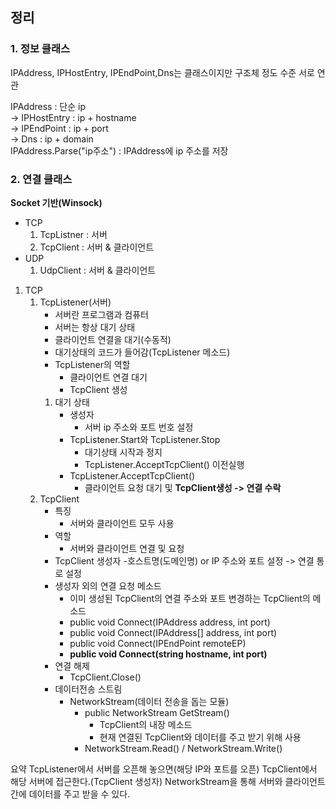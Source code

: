 ## 정리 

### 1. 정보 클래스
IPAddress, IPHostEntry, IPEndPoint,Dns는 클래스이지만 구조체 정도 수준
서로 연관

IPAddress : 단순 ip\
-> IPHostEntry : ip + hostname\
-> IPEndPoint : ip + port\
-> Dns : ip + domain\
IPAddress.Parse("ip주소") : IPAddress에 ip 주소를 저장

### 2. 연결 클래스
**Socket 기반(Winsock)**
- TCP
   1. TcpListner : 서버
   2. TcpClient : 서버 & 클라이언트
- UDP
   1. UdpClient : 서버 & 클라이언트
   

1. TCP
   1. TcpListener(서버)
      - 서버란 프로그램과 컴퓨터
      - 서버는 항상 대기 상태
      - 클라이언트 연결을 대기(수동적)
      - 대기상태의 코드가 들어감(TcpListener 메소드)
      - TcpListener의 역할
        - 클라이언트 연결 대기
        - TcpClient 생성
       1. 대기 상태
          - 생성자
            - 서버 ip 주소와 포트 번호 설정
          - TcpListener.Start와 TcpListener.Stop
            - 대기상태 시작과 정지
            - TcpListener.AcceptTcpClient() 이전실행
          - TcpListener.AcceptTcpClient()
            - 클라이언트 요청 대기 및 **TcpClient생성 -> 연결 수락**
   2. TcpClient
      - 특징
        - 서버와 클라이언트 모두 사용
      - 역할
        - 서버와 클라이언트 연결 및 요청
      - TcpClient 생성자
        -호스트명(도메인명) or IP 주소와 포트 설정 -> 연결 통로 설정
      - 생성자 외의 연결 요청 메소드
        - 이미 생성된 TcpClient의 연결 주소와 포트 변경하는 TcpClient의 메소드
        - public void Connect(IPAddress address, int port)
        - public void Connect(IPAddress[] address, int port)
        - public void Connect(IPEndPoint remoteEP)
        - **public void Connect(string hostname, int port)**
      - 연결 해제
        - TcpClient.Close()
      - 데이터전송 스트림
        - NetworkStream(데이터 전송을 돕는 모듈)
          - public NetworkStream GetStream() 
            -  TcpClient의 내장 메소드
            -  현재 연결된 TcpClient와 데이터를 주고 받기 위해 사용
          - NetworkStream.Read() / NetworkStream.Write()

요약
TcpListener에서 서버를 오픈해 놓으면(해당 IP와 포트를 오픈) TcpClient에서 해당 서버에 접근한다.(TcpClient 생성자)
NetworkStream을 통해 서버와 클라이언트 간에 데이터를 주고 받을 수 있다.

